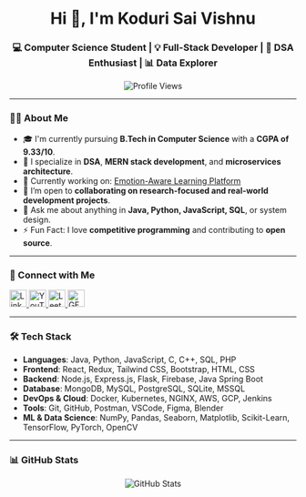 <h1 align="center">Hi 👋, I'm Koduri Sai Vishnu</h1>
<h3 align="center">
    💻 Computer Science Student | 💡 Full-Stack Developer | 🧠 DSA Enthusiast | 📊 Data Explorer
</h3>

<p align="center">
  <img src="https://komarev.com/ghpvc/?username=kodurisaivishnu&label=Profile%20views&color=0e75b6&style=flat" alt="Profile Views" />
</p>

---

### 🧑‍💻 About Me

- 🎓 I'm currently pursuing **B.Tech in Computer Science** with a **CGPA of 9.33/10**.
- 🌱 I specialize in **DSA**, **MERN stack development**, and **microservices architecture**.
- 🔭 Currently working on: [Emotion-Aware Learning Platform](https://github.com/kodurisaivishnu/Emotion-Learning-Microservice)
- 🤝 I’m open to **collaborating on research-focused and real-world development projects**.
- 💬 Ask me about anything in **Java, Python, JavaScript, SQL**, or system design.
- ⚡ Fun Fact: I love **competitive programming** and contributing to **open source**.

---

### 🔗 Connect with Me

<p align="left">
  <a href="https://linkedin.com/in/koduri-sai-vishnu-780b2923b" target="_blank">
    <img src="https://raw.githubusercontent.com/rahuldkjain/github-profile-readme-generator/master/src/images/icons/Social/linked-in-alt.svg" alt="LinkedIn" width="30" height="30"/>
  </a>
  <a href="https://www.youtube.com/c/educationalneeds1283" target="_blank">
    <img src="https://raw.githubusercontent.com/rahuldkjain/github-profile-readme-generator/master/src/images/icons/Social/youtube.svg" alt="YouTube" width="30" height="30"/>
  </a>
  <a href="https://www.leetcode.com/ksv-1288" target="_blank">
    <img src="https://raw.githubusercontent.com/rahuldkjain/github-profile-readme-generator/master/src/images/icons/Social/leet-code.svg" alt="LeetCode" width="30" height="30"/>
  </a>
  <a href="https://auth.geeksforgeeks.org/user/kodurisaxytp" target="_blank">
    <img src="https://raw.githubusercontent.com/rahuldkjain/github-profile-readme-generator/master/src/images/icons/Social/geeks-for-geeks.svg" alt="GFG" width="30" height="30"/>
  </a>
</p>

---

### 🛠️ Tech Stack

- **Languages**: Java, Python, JavaScript, C, C++, SQL, PHP
- **Frontend**: React, Redux, Tailwind CSS, Bootstrap, HTML, CSS
- **Backend**: Node.js, Express.js, Flask, Firebase, Java Spring Boot
- **Database**: MongoDB, MySQL, PostgreSQL, SQLite, MSSQL
- **DevOps & Cloud**: Docker, Kubernetes, NGINX, AWS, GCP, Jenkins
- **Tools**: Git, GitHub, Postman, VSCode, Figma, Blender
- **ML & Data Science**: NumPy, Pandas, Seaborn, Matplotlib, Scikit-Learn, TensorFlow, PyTorch, OpenCV

---

### 📊 GitHub Stats

<p align="center">
  <img src="https://github-readme-stats.vercel.app/api?username=kodurisaivishnu&show_icons=true&theme=tokyonight&hide_border=true&locale=en" alt="GitHub Stats" />
</p>

